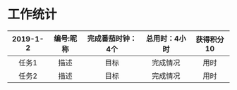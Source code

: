 工作统计
============

| 2019-1-2|编号:昵称 | 完成番茄时钟：4个 | 总用时：4小时|获得积分10  |
|:---:|:---:|:---:|:---:|:---:|
| 任务1 | 描述  | 目标 | 完成情况|用时|
| 任务2 | 描述  | 目标 | 完成情况|用时|